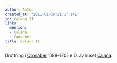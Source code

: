```yaml
---
author: Anton
created_at: '2011-01-06T21:17:14Z'
id: Calana II
links:
  mention:
  - Calana
  - Consaber
title: Calana II
---
```


Drottning i [Consaber] 1689–1705 e.D. av huset [Calana].

  [Consaber]: Consaber
  [Calana]: Calana

